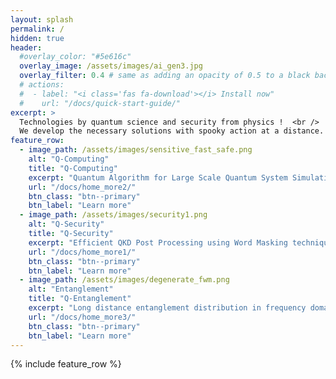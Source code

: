 ```yaml
---
layout: splash
permalink: /
hidden: true
header:
  #overlay_color: "#5e616c"
  overlay_image: /assets/images/ai_gen3.jpg
  overlay_filter: 0.4 # same as adding an opacity of 0.5 to a black background
  # actions:
  #  - label: "<i class='fas fa-download'></i> Install now"
  #    url: "/docs/quick-start-guide/"
excerpt: >
  Technologies by quantum science and security from physics !  <br />
  We develop the necessary solutions with spooky action at a distance.
feature_row:
  - image_path: /assets/images/sensitive_fast_safe.png
    alt: "Q-Computing"
    title: "Q-Computing"
    excerpt: "Quantum Algorithm for Large Scale Quantum System Simulation"
    url: "/docs/home_more2/"
    btn_class: "btn--primary"
    btn_label: "Learn more"
  - image_path: /assets/images/security1.png
    alt: "Q-Security"
    title: "Q-Security"
    excerpt: "Efficient QKD Post Processing using Word Masking technique"
    url: "/docs/home_more1/"
    btn_class: "btn--primary"
    btn_label: "Learn more"
  - image_path: /assets/images/degenerate_fwm.png
    alt: "Entanglement"
    title: "Q-Entanglement"
    excerpt: "Long distance entanglement distribution in frequency domain"
    url: "/docs/home_more3/"
    btn_class: "btn--primary"
    btn_label: "Learn more"      
---
```


{% include feature_row %}

